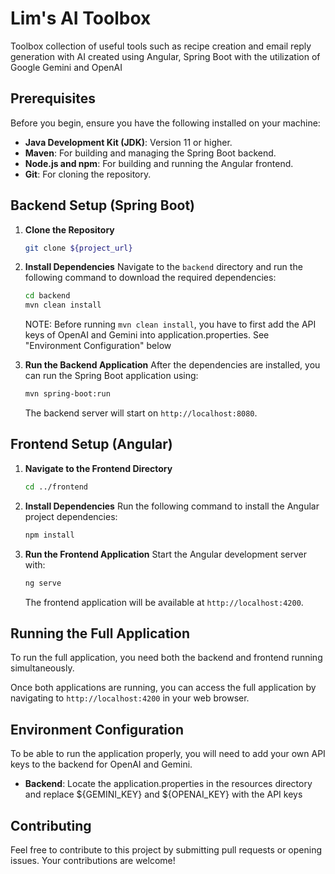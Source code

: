 # Lim's AI Toolbox
Toolbox collection of useful tools such as recipe creation and email reply generation with AI created using Angular, Spring Boot with the utilization of Google Gemini and OpenAI

## Prerequisites

Before you begin, ensure you have the following installed on your machine:

- **Java Development Kit (JDK)**: Version 11 or higher.
- **Maven**: For building and managing the Spring Boot backend.
- **Node.js and npm**: For building and running the Angular frontend.
- **Git**: For cloning the repository.

## Backend Setup (Spring Boot)

1. **Clone the Repository**
   ```bash
   git clone ${project_url}
   ```

2. **Install Dependencies**
   Navigate to the `backend` directory and run the following command to download the required dependencies:
   ```bash
   cd backend
   mvn clean install
   ```
   NOTE: Before running `mvn clean install`, you have to first add the API keys of OpenAI and Gemini into application.properties. See "Environment Configuration" below

3. **Run the Backend Application**
   After the dependencies are installed, you can run the Spring Boot application using:
   ```bash
   mvn spring-boot:run
   ```
   The backend server will start on `http://localhost:8080`.

## Frontend Setup (Angular)

1. **Navigate to the Frontend Directory**
   ```bash
   cd ../frontend
   ```

2. **Install Dependencies**
   Run the following command to install the Angular project dependencies:
   ```bash
   npm install
   ```

3. **Run the Frontend Application**
   Start the Angular development server with:
   ```bash
   ng serve
   ```
   The frontend application will be available at `http://localhost:4200`.

## Running the Full Application

To run the full application, you need both the backend and frontend running simultaneously.

Once both applications are running, you can access the full application by navigating to `http://localhost:4200` in your web browser.

## Environment Configuration

To be able to run the application properly, you will need to add your own API keys to the backend for OpenAI and Gemini.

- **Backend**: Locate the application.properties in the resources directory and replace ${GEMINI_KEY} and ${OPENAI_KEY} with the API keys

## Contributing

Feel free to contribute to this project by submitting pull requests or opening issues. Your contributions are welcome!
